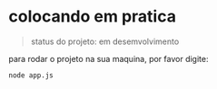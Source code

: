 # colocando em pratica

>status do projeto: em desemvolvimento

para rodar o projeto na sua maquina, por favor digite:

```
node app.js
```
